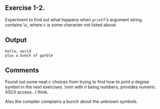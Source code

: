 ## Exercise 1-2.
Experiment to find out what happens when `printf`'s argument string contains \\_c_, where _c_ is some character not listed above.

## Output
```
hello, world
plus a bunch of garble
```

## Comments
Found out some neat _c_ choices from trying to find how to print a degree symbol in the next exercises. \\_nnn_ with _n_ being numbers, provides numeric ASCII access...I think.

Also the compiler complains a bunch about the unknown symbols.
